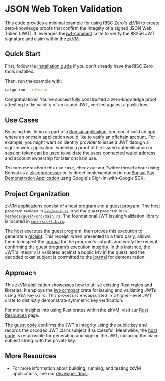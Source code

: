 # JSON Web Token Validation

This code provides a minimal example for using RISC Zero's [zkVM] to create zero-knowledge proofs that confirm the integrity of a signed JSON Web Token (JWT). It leverages the [jwt-compact] crate to verify the RS256 JWT signature and claim within the [zkVM].

## Quick Start

First, follow the [installation guide] if you don't already have the RISC Zero tools installed.

Then, run the example with:
```bash
cargo run --release
```

Congratulations! You've successfully constructed a zero-knowledge proof attesting to the validity of an issued JWT, verified against a public key.

## Use Cases

By using this demo as part of a [Bonsai application], you could build an app where an onchain application would like to verify an offchain account.
For example, you might want an identity provider to issue a JWT through a sign-in web-application, whereby a proof of the issued authentication or session token can be used to validate the users connected wallet address and account ownership for later onchain use.

To learn more about this use case, check out our Twitter thread about using Bonsai as a [zk coprocessor] or its direct implementation in our [Bonsai Pay Demonstration Application] using Google's Sign-In-with-Google SDK.

[Bonsai application]: https://dev.bonsai.xyz
[zk coprocessor]: https://twitter.com/RiscZero/status/1677316664772132864
[Bonsai Pay Demonstration Application]: https://github.com/risc0/demos/tree/main/bonsai-pay

## Project Organization

zkVM applications consist of a [host program] and a [guest program]. The host program resides in [`src/main.rs`], and the guest program is in [`methods/guest/src/main.rs`]. The foundational JWT issuing/validation library is located in [`core/src/lib.rs`].

The [host] executes the guest program, then proves this execution to generate a [receipt]. This receipt, when presented to a third party, allows them to inspect the [journal] for the program's outputs and verify the receipt, confirming the [guest program]'s execution integrity. In this instance, the JWT's integrity is validated against a public key in the guest, and the decoded token subject is committed to the [journal] for demonstration.

## Approach

This zkVM application showcases how to utilize existing Rust crates and libraries. It employs the [jwt-compact] crate for issuing and validating JWTs using RSA key pairs. This process is encapsulated in a higher-level JWT crate to distinctly demonstrate symmetric key verification.

For more insights into using Rust crates within the zkVM, visit our [Rust Resources] page.

The [guest code] confirms the JWT's integrity using the public key and records the decoded JWT claim subject if successful. Meanwhile, the [host code] is responsible for generating and signing the JWT, including the claim subject string, with the private key.

## More Resources

- For more information about building, running, and testing zkVM applications, see our [developer docs].

[`src/main.rs`]: src/main.rs
[`methods/guest/src/main.rs`]: methods/guest/src/main.rs
[`core/src/lib.rs`]: core/src/lib.rs
[host]: https://dev.risczero.com/terminology#host
[executes]: https://dev.risczero.com/terminology#execute
[guest program]: https://dev.risczero.com/terminology#guest-program
[host program]: https://dev.risczero.com/terminology#host-program
[proves the execution]: https://dev.risczero.com/terminology#prove
[receipt]: https://dev.risczero.com/terminology#receipt
[verify]: https://dev.risczero.com/terminology#verify
[journal]: https://dev.risczero.com/terminology#journal
[installation guide]: https://dev.risczero.com/api/zkvm/quickstart
[here]: https://github.com/risc0/risc0/blob/main/examples/chess/src/main.rs#L29
[zkVM]: https://dev.risczero.com/zkvm
[shakmaty]: https://docs.rs/shakmaty/latest/shakmaty/
[Rust Resources]: https://dev.risczero.com/zkvm/developer-guide/rust-resources
[guest code]: https://github.com/risc0/risc0-rust-examples/blob/main/chess/methods/guest/src/bin/checkmate.rs
[host code]: https://github.com/risc0/risc0/blob/main/examples/chess/methods/guest/src/main.rs
[journal]: https://dev.risczero.com/terminology#journal
[developer docs]: https://dev.risczero.com
[excerpt from our workshop at ZK HACK III]: https://www.youtube.com/watch?v=vxqxRiTXGBI&list=PLcPzhUaCxlCgig7ofeARMPwQ8vbuD6hC5&index=9
[jwt-compact]: https://github.com/slowli/jwt-compact
